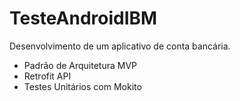 # TesteAndroidIBM
Desenvolvimento de um aplicativo de conta bancária.
- Padrão de Arquitetura MVP
- Retrofit API
- Testes Unitários com Mokito

